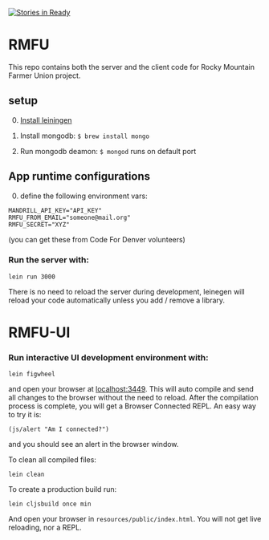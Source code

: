 [![Stories in Ready](https://badge.waffle.io/codefordenver/rmfu-feed.png?label=ready&title=Ready)](https://waffle.io/codefordenver/rmfu-feed)
# RMFU

This repo contains both the server and the client 
code for Rocky Mountain Farmer Union project.

## setup

0. [Install leiningen](https://github.com/technomancy/leiningen)

1. Install mongodb: `$ brew install mongo`

2. Run mongodb deamon: `$ mongod` 
runs on default port

## App runtime configurations

0. define the following environment vars: 

```
MANDRILL_API_KEY="API_KEY"
RMFU_FROM_EMAIL="someone@mail.org"
RMFU_SECRET="XYZ"
```
(you can get these from Code For Denver volunteers)

### Run the server with:

    lein run 3000

There is no need to reload the server during development,
leinegen will reload your code automatically unless 
you add / remove a library.

# RMFU-UI


### Run interactive UI development environment with:

    lein figwheel

and open your browser at [localhost:3449](http://localhost:3449/).
This will auto compile and send all changes to the browser without the
need to reload. After the compilation process is complete, you will
get a Browser Connected REPL. An easy way to try it is:

    (js/alert "Am I connected?")

and you should see an alert in the browser window.

To clean all compiled files:

    lein clean

To create a production build run:

    lein cljsbuild once min

And open your browser in `resources/public/index.html`. You will not
get live reloading, nor a REPL. 